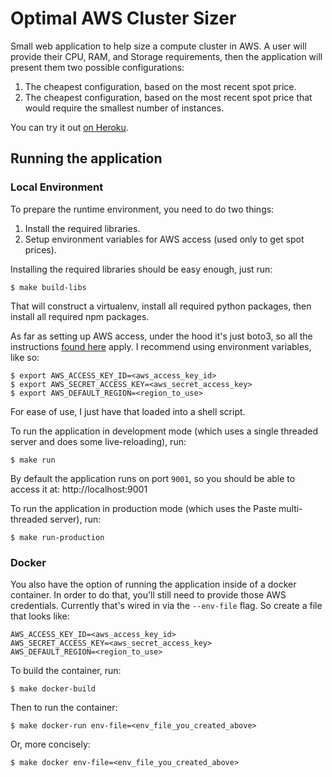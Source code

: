 # Optimal AWS Cluster Sizer

Small web application to help size a compute cluster in AWS. A user will provide their CPU, RAM, and Storage requirements, then the application will present them two possible configurations:
    
1. The cheapest configuration, based on the most recent spot price.
2. The cheapest configuration, based on the most recent spot price that would require the smallest number of instances.

You can try it out [on Heroku](https://oac-sizer.herokuapp.com/).


## Running the application


### Local Environment

To prepare the runtime environment, you need to do two things:

1. Install the required libraries.
2. Setup environment variables for AWS access (used only to get spot prices).

Installing the required libraries should be easy enough, just run:

```
$ make build-libs
```

That will construct a virtualenv, install all required python packages, then install all required npm packages.

As far as setting up AWS access, under the hood it's just boto3, so all the instructions [found here](https://boto3.readthedocs.io/en/latest/guide/configuration.html) apply. I recommend using environment variables, like so:

```
$ export AWS_ACCESS_KEY_ID=<aws_access_key_id>
$ export AWS_SECRET_ACCESS_KEY=<aws_secret_access_key>
$ export AWS_DEFAULT_REGION=<region_to_use>
```

For ease of use, I just have that loaded into a shell script.

To run the application in development mode (which uses a single threaded server and does some live-reloading), run:

```
$ make run
```

By default the application runs on port `9001`, so you should be able to access it at: http://localhost:9001

To run the application in production mode (which uses the Paste multi-threaded server), run:

```
$ make run-production
```


### Docker

You also have the option of running the application inside of a docker container. In order to do that, you'll still need to provide those AWS credentials. Currently that's wired in via the `--env-file` flag. So create a file that looks like:

```
AWS_ACCESS_KEY_ID=<aws_access_key_id>
AWS_SECRET_ACCESS_KEY=<aws_secret_access_key>
AWS_DEFAULT_REGION=<region_to_use>
```

To build the container, run:

```
$ make docker-build
```

Then to run the container:

```
$ make docker-run env-file=<env_file_you_created_above>
```

Or, more concisely:

```
$ make docker env-file=<env_file_you_created_above>
```
